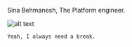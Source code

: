 Sina Behmanesh, The Platform engineer.

![alt text](https://media.giphy.com/media/v1.Y2lkPTc5MGI3NjExMDFkMWd0Y3lheWE5MTA4NGdkaTdmMnprNXJodjg0Z2FnaWRkc3U5diZlcD12MV9pbnRlcm5hbF9naWZfYnlfaWQmY3Q9Zw/ASvQ3A2Q7blzq/giphy.gif)

`Yeah, I always need a break.`
